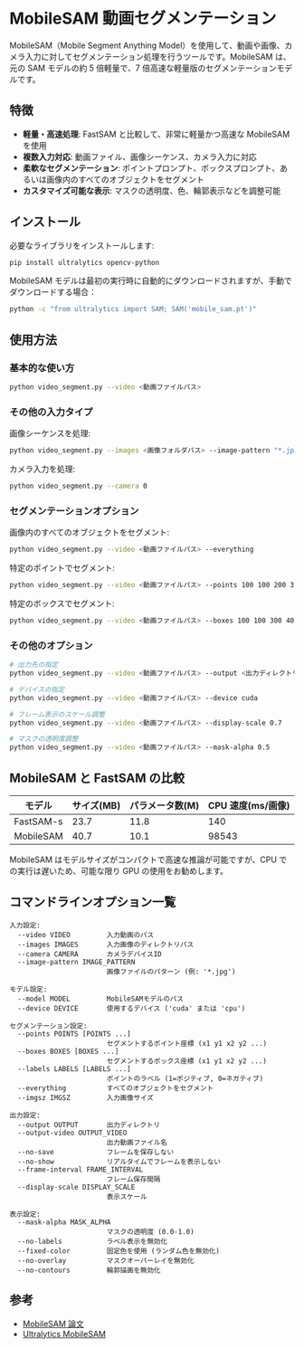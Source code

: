 # MobileSAM 動画セグメンテーション

MobileSAM（Mobile Segment Anything Model）を使用して、動画や画像、カメラ入力に対してセグメンテーション処理を行うツールです。MobileSAM は、元の SAM モデルの約 5 倍軽量で、7 倍高速な軽量版のセグメンテーションモデルです。

## 特徴

- **軽量・高速処理**: FastSAM と比較して、非常に軽量かつ高速な MobileSAM を使用
- **複数入力対応**: 動画ファイル、画像シーケンス、カメラ入力に対応
- **柔軟なセグメンテーション**: ポイントプロンプト、ボックスプロンプト、あるいは画像内のすべてのオブジェクトをセグメント
- **カスタマイズ可能な表示**: マスクの透明度、色、輪郭表示などを調整可能

## インストール

必要なライブラリをインストールします:

```bash
pip install ultralytics opencv-python
```

MobileSAM モデルは最初の実行時に自動的にダウンロードされますが、手動でダウンロードする場合：

```bash
python -c "from ultralytics import SAM; SAM('mobile_sam.pt')"
```

## 使用方法

### 基本的な使い方

```bash
python video_segment.py --video <動画ファイルパス>
```

### その他の入力タイプ

画像シーケンスを処理:

```bash
python video_segment.py --images <画像フォルダパス> --image-pattern "*.jpg"
```

カメラ入力を処理:

```bash
python video_segment.py --camera 0
```

### セグメンテーションオプション

画像内のすべてのオブジェクトをセグメント:

```bash
python video_segment.py --video <動画ファイルパス> --everything
```

特定のポイントでセグメント:

```bash
python video_segment.py --video <動画ファイルパス> --points 100 100 200 300
```

特定のボックスでセグメント:

```bash
python video_segment.py --video <動画ファイルパス> --boxes 100 100 300 400
```

### その他のオプション

```bash
# 出力先の指定
python video_segment.py --video <動画ファイルパス> --output <出力ディレクトリ>

# デバイスの指定
python video_segment.py --video <動画ファイルパス> --device cuda

# フレーム表示のスケール調整
python video_segment.py --video <動画ファイルパス> --display-scale 0.7

# マスクの透明度調整
python video_segment.py --video <動画ファイルパス> --mask-alpha 0.5
```

## MobileSAM と FastSAM の比較

| モデル    | サイズ(MB) | パラメータ数(M) | CPU 速度(ms/画像) |
| --------- | ---------- | --------------- | ----------------- |
| FastSAM-s | 23.7       | 11.8            | 140               |
| MobileSAM | 40.7       | 10.1            | 98543             |

MobileSAM はモデルサイズがコンパクトで高速な推論が可能ですが、CPU での実行は遅いため、可能な限り GPU の使用をお勧めします。

## コマンドラインオプション一覧

```
入力設定:
  --video VIDEO         入力動画のパス
  --images IMAGES       入力画像のディレクトリパス
  --camera CAMERA       カメラデバイスID
  --image-pattern IMAGE_PATTERN
                        画像ファイルのパターン (例: '*.jpg')

モデル設定:
  --model MODEL         MobileSAMモデルのパス
  --device DEVICE       使用するデバイス ('cuda' または 'cpu')

セグメンテーション設定:
  --points POINTS [POINTS ...]
                        セグメントするポイント座標 (x1 y1 x2 y2 ...)
  --boxes BOXES [BOXES ...]
                        セグメントするボックス座標 (x1 y1 x2 y2 ...)
  --labels LABELS [LABELS ...]
                        ポイントのラベル (1=ポジティブ, 0=ネガティブ)
  --everything          すべてのオブジェクトをセグメント
  --imgsz IMGSZ         入力画像サイズ

出力設定:
  --output OUTPUT       出力ディレクトリ
  --output-video OUTPUT_VIDEO
                        出力動画ファイル名
  --no-save             フレームを保存しない
  --no-show             リアルタイムでフレームを表示しない
  --frame-interval FRAME_INTERVAL
                        フレーム保存間隔
  --display-scale DISPLAY_SCALE
                        表示スケール

表示設定:
  --mask-alpha MASK_ALPHA
                        マスクの透明度 (0.0-1.0)
  --no-labels           ラベル表示を無効化
  --fixed-color         固定色を使用 (ランダム色を無効化)
  --no-overlay          マスクオーバーレイを無効化
  --no-contours         輪郭描画を無効化
```

## 参考

- [MobileSAM 論文](https://arxiv.org/abs/2306.14289)
- [Ultralytics MobileSAM](https://docs.ultralytics.com/models/mobile-sam/)
